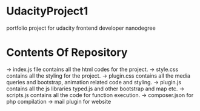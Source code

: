 # UdacityProject1
portfolio project for udacity frontend developer nanodegree

# Contents Of Repository
-> index.js file contains all the html codes for the project.
-> style.css contains all the styling for the project.
-> plugin.css contains all the media queries and bootstrap, animation related code and styling.
-> plugin.js contains all the js libraries typed.js and other bootstrap and map etc.
-> scripts.js contains all the code for function execution.
-> composer.json for php compilation
-> mail plugin for website
